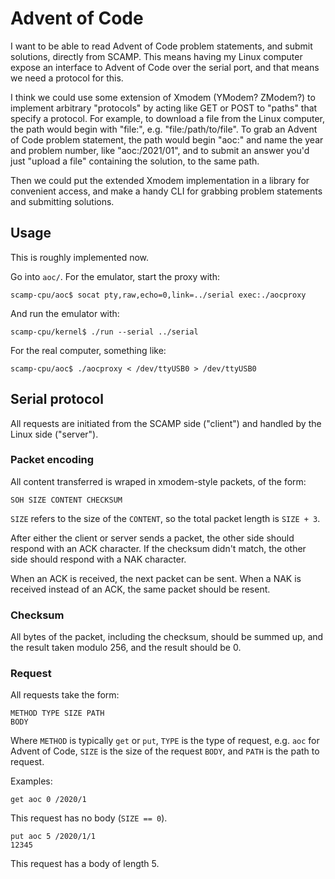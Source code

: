 # Advent of Code

I want to be able to read Advent of Code problem statements, and submit solutions, directly from
SCAMP. This means having my Linux computer expose an interface to Advent of Code over the serial port,
and that means we need a protocol for this.

I think we could use some extension of Xmodem (YModem? ZModem?) to implement arbitrary "protocols"
by acting like GET or POST to "paths" that specify a protocol. For example, to download a file from the
Linux computer, the path would begin with "file:", e.g. "file:/path/to/file". To grab an Advent of
Code problem statement, the path would begin "aoc:" and name the year and problem number, like
"aoc:/2021/01", and to submit an answer you'd just "upload a file" containing the solution,
to the same path.

Then we could put the extended Xmodem implementation in a library for convenient access, and make
a handy CLI for grabbing problem statements and submitting solutions.

## Usage

This is roughly implemented now.

Go into `aoc/`. For the emulator, start the proxy with:

    scamp-cpu/aoc$ socat pty,raw,echo=0,link=../serial exec:./aocproxy

And run the emulator with:

    scamp-cpu/kernel$ ./run --serial ../serial

For the real computer, something like:

    scamp-cpu/aoc$ ./aocproxy < /dev/ttyUSB0 > /dev/ttyUSB0

## Serial protocol

All requests are initiated from the SCAMP side ("client") and handled by the Linux side ("server").

### Packet encoding

All content transferred is wraped in xmodem-style packets, of the form:

    SOH SIZE CONTENT CHECKSUM

`SIZE` refers to the size of the `CONTENT`, so the total packet length is `SIZE + 3`.

After either the client or server sends a packet, the other side should respond with an ACK character.
If the checksum didn't match, the other side should respond with a NAK character.

When an ACK is received, the next packet can be sent.
When a NAK is received instead of an ACK, the same packet should be resent.

### Checksum

All bytes of the packet, including the checksum, should be summed up, and the result taken
modulo 256, and the result should be 0.

### Request

All requests take the form:

    METHOD TYPE SIZE PATH
    BODY

Where `METHOD` is typically `get` or `put`, `TYPE` is the type of request, e.g. `aoc` for Advent of
Code, `SIZE` is the size of the request `BODY`, and `PATH` is the path to request.

Examples:

    get aoc 0 /2020/1

This request has no body (`SIZE == 0`).

    put aoc 5 /2020/1/1
    12345

This request has a body of length 5.
